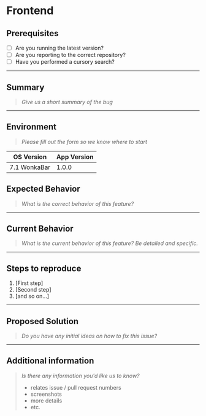 # Frontend

## Prerequisites

- [ ] Are you running the latest version?
- [ ] Are you reporting to the correct repository?
- [ ] Have you performed a cursory search?

---

## Summary
>*Give us a short summary of the bug*

<Text goes here>

---

## Environment
>*Please fill out the form so we know where to start*

| OS Version   | App Version |
| ------------ | ----------- |
| 7.1 WonkaBar | 1.0.0       |

## Expected Behavior
>*What is the correct behavior of this feature?*
<Text goes here>

---

## Current Behavior
>*What is the current behavior of this feature? Be detailed and specific.*
<Text goes here>

---

## Steps to reproduce
1. [First step]
2. [Second step]
3. [and so on...]

---

## Proposed Solution
>*Do you have any initial ideas on how to fix this issue?*

---

## Additional information
>*Is there any information you'd like us to know?*
>
>- relates issue / pull request numbers
>- screenshots
>- more details
>- etc.
